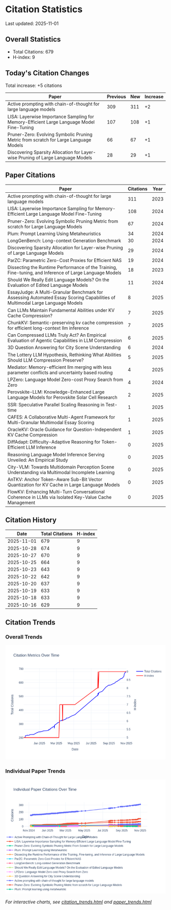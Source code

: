 # Citation Statistics

Last updated: 2025-11-01

## Overall Statistics
- Total Citations: 679
- H-index: 9

## Today's Citation Changes 

Total increase: +5 citations

| Paper | Previous | New | Increase |
| ----- | --------- | --- | -------- |
| Active prompting with chain-of-thought for large language models | 309 | 311 | +2 |
| LISA: Layerwise Importance Sampling for Memory-Efficient Large Language Model Fine-Tuning | 107 | 108 | +1 |
| Pruner-Zero: Evolving Symbolic Pruning Metric from scratch for Large Language Models | 66 | 67 | +1 |
| Discovering Sparsity Allocation for Layer-wise Pruning of Large Language Models | 28 | 29 | +1 |

## Paper Citations

| Paper | Citations | Year |
| ----- | --------- | ---- |
| Active prompting with chain-of-thought for large language models | 311 | 2023 |
| LISA: Layerwise Importance Sampling for Memory-Efficient Large Language Model Fine-Tuning | 108 | 2024 |
| Pruner-Zero: Evolving Symbolic Pruning Metric from scratch for Large Language Models | 67 | 2024 |
| Plum: Prompt Learning Using Metaheuristics | 34 | 2024 |
| LongGenBench: Long-context Generation Benchmark | 30 | 2024 |
| Discovering Sparsity Allocation for Layer-wise Pruning of Large Language Models | 29 | 2024 |
| ParZC: Parametric Zero-Cost Proxies for Efficient NAS | 19 | 2024 |
| Dissecting the Runtime Performance of the Training, Fine-tuning, and Inference of Large Language Models | 18 | 2023 |
| Should We Really Edit Language Models? On the Evaluation of Edited Language Models | 11 | 2024 |
| EssayJudge: A Multi-Granular Benchmark for Assessing Automated Essay Scoring Capabilities of Multimodal Large Language Models | 8 | 2025 |
| Can LLMs Maintain Fundamental Abilities under KV Cache Compression? | 7 | 2025 |
| ChunkKV: Semantic-preserving kv cache compression for efficient long-context llm inference | 7 | 2025 |
| Can Compressed LLMs Truly Act? An Empirical Evaluation of Agentic Capabilities in LLM Compression | 6 | 2025 |
| 3D Question Answering for City Scene Understanding | 6 | 2024 |
| The Lottery LLM Hypothesis, Rethinking What Abilities Should LLM Compression Preserve? | 5 | 2025 |
| Mediator: Memory-efficient llm merging with less parameter conflicts and uncertainty based routing | 4 | 2025 |
| LPZero: Language Model Zero-cost Proxy Search from Zero | 4 | 2024 |
| Perovskite-LLM: Knowledge-Enhanced Large Language Models for Perovskite Solar Cell Research | 2 | 2025 |
| SSR: Speculative Parallel Scaling Reasoning in Test-time | 1 | 2025 |
| CAFES: A Collaborative Multi-Agent Framework for Multi-Granular Multimodal Essay Scoring | 1 | 2025 |
| OracleKV: Oracle Guidance for Question-Independent KV Cache Compression | 1 | 2025 |
| DiffAdapt: Difficulty-Adaptive Reasoning for Token-Efficient LLM Inference | 0 | 2025 |
| Reasoning Language Model Inference Serving Unveiled: An Empirical Study | 0 | 2025 |
| City-VLM: Towards Multidomain Perception Scene Understanding via Multimodal Incomplete Learning | 0 | 2025 |
| AnTKV: Anchor Token-Aware Sub-Bit Vector Quantization for KV Cache in Large Language Models | 0 | 2025 |
| FlowKV: Enhancing Multi-Turn Conversational Coherence in LLMs via Isolated Key-Value Cache Management | 0 | 2025 |

## Citation History

| Date | Total Citations | H-index |
| ---- | --------------- | ------- |
| 2025-11-01 | 679 | 9 |
| 2025-10-28 | 674 | 9 |
| 2025-10-27 | 670 | 9 |
| 2025-10-25 | 664 | 9 |
| 2025-10-23 | 643 | 9 |
| 2025-10-22 | 642 | 9 |
| 2025-10-20 | 637 | 9 |
| 2025-10-19 | 633 | 9 |
| 2025-10-18 | 633 | 9 |
| 2025-10-16 | 629 | 9 |

## Citation Trends

### Overall Trends
![Citation Trends](citation_trends.png)

### Individual Paper Trends
![Paper Trends](paper_trends.png)

*For interactive charts, see [citation_trends.html](citation_trends.html) and [paper_trends.html](paper_trends.html)*